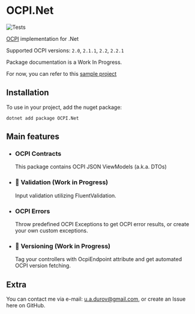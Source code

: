 # OCPI.Net

![Tests](https://github.com/BitzArt/OCPI.Net/actions/workflows/Tests.yml/badge.svg)

[OCPI](https://github.com/ocpi/ocpi) implementation for .Net

Supported OCPI versions: `2.0`, `2.1.1`, `2.2`, `2.2.1`

Package documentation is a Work In Progress.

For now, you can refer to this [sample project](sample/OCPI.Net.Sample)

## Installation

To use in your project, add the nuget package:
```
dotnet add package OCPI.Net
```

## Main features

- ### OCPI Contracts
  This package contains OCPI JSON ViewModels (a.k.a. DTOs)

- ### 🚧 Validation (Work in Progress)
  Input validation utilizing FluentValidation.

- ### OCPI Errors
  Throw predefined OCPI Exceptions to get OCPI error results, or create your own custom exceptions.

- ### 🚧 Versioning (Work in Progress)
  Tag your controllers with OcpiEndpoint attribute and get automated OCPI version fetching.

## Extra

You can contact me via e-mail: u.a.durov@gmail.com, or create an Issue here on GitHub.
